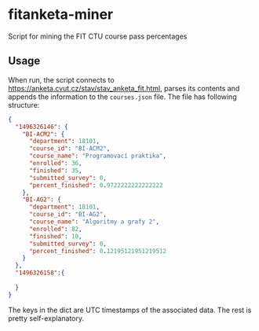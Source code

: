# fitanketa-miner
Script for mining the FIT CTU course pass percentages

## Usage
When run, the script connects to https://anketa.cvut.cz/stav/stav_anketa_fit.html, parses its contents and appends the 
information to the `courses.json` file. The file has following structure:

```json
{
  "1496326146": {
    "BI-ACM2": {
      "department": 18101,
      "course_id": "BI-ACM2",
      "course_name": "Programovací praktika",
      "enrolled": 36,
      "finished": 35,
      "submitted_survey": 0,
      "percent_finished": 0.9722222222222222
    },
    "BI-AG2": {
      "department": 18101,
      "course_id": "BI-AG2",
      "course_name": "Algoritmy a grafy 2",
      "enrolled": 82,
      "finished": 10,
      "submitted_survey": 0,
      "percent_finished": 0.12195121951219512
    }
  },
  "1496326158":{
    
  }
}
```

The keys in the dict are UTC timestamps of the associated data. The rest is pretty self-explanatory.